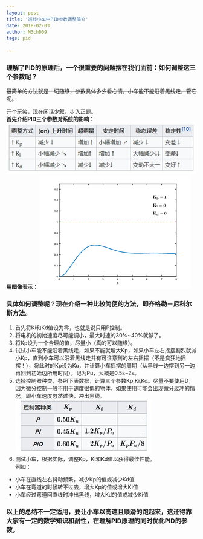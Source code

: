 ```yaml
---
layout: post
title: '巡线小车中PID参数调整简介'
date: 2018-02-03
author: M3chD09
tags: pid

---
```


### 理解了PID的原理后，一个很重要的问题摆在我们面前：如何调整这三个参数呢？

~~最简单的方法就是一切随缘，参数具体多少看心情，小车能不能沿着黑线走，管它呢。~~

开个玩笑，现在闲话少叙，步入正题。  
**首先介绍PID三个参数对系统的影响：**
![](/assets/img/pid/3.jpg)
**用图像表示：**
![](/assets/img/pid/4.gif)

### 具体如何调整呢？现在介绍一种比较简便的方法，即齐格勒－尼科尔斯方法。

1. 首先将Ki和Kd值设为零，也就是说只用P控制。
2. 将电机的初始速度尽可能调小，最大时速的30%~40%就够了。
3. 将Kp设为一个合理的值，尽量小（真的可以随缘）。
4. 试试小车能不能沿着黑线走，如果不能就增大Kp，如果小车左右摇摆剧烈就减小Kp，直到小车可以沿着黑线走并有可注意到的左右摇摆（不是疯狂地摇摆！），将此时的Kp设为Ku，并计算小车摇摆的周期（从黑线一边摆到另一边再回到初始边所用时间），记为Pu，大概是0.5s~2s。
5. 选择控制器种类，参照下表数据，计算三个参数Kp,Ki,Kd。尽量不要使用D，因为微分控制一般不用于速度很低的物体，如果使用可能会出现微分过冲的情况，即小车速度忽然过快，冲出黑线。
![](/assets/img/pid/4.jpg)
6. 测试小车，根据实际，调整Kp，Ki和Kd值以获得最佳性能。  
例如：  
* 小车在直线左右抖动频繁，减少Kp的值或减少Kd值
* 小车在弯道的时候转不过去，增大Kp的值或增大Ki值
* 小车经过弯道回直线时冲出黑线，增大Kd的值或减少Ki值

### 以上的总结不一定适用，要让小车以高速且顺滑的跑起来，这还得靠大家有一定的数学知识和耐性，在理解PID原理的同时优化PID的参数。
